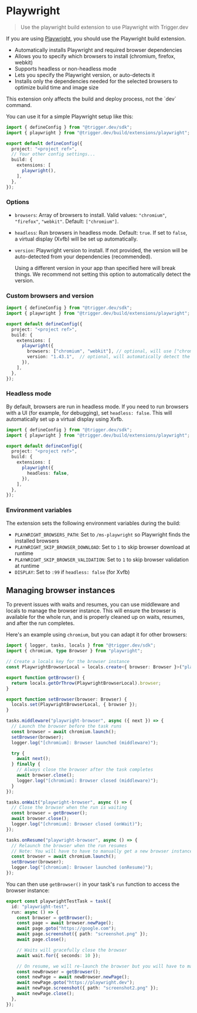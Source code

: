 # Playwright

> Use the playwright build extension to use Playwright with Trigger.dev

If you are using [Playwright](https://playwright.dev/), you should use the Playwright build extension.

* Automatically installs Playwright and required browser dependencies
* Allows you to specify which browsers to install (chromium, firefox, webkit)
* Supports headless or non-headless mode
* Lets you specify the Playwright version, or auto-detects it
* Installs only the dependencies needed for the selected browsers to optimize build time and image size

<Note>
  This extension only affects the build and deploy process, not the `dev` command.
</Note>

You can use it for a simple Playwright setup like this:

```ts
import { defineConfig } from "@trigger.dev/sdk";
import { playwright } from "@trigger.dev/build/extensions/playwright";

export default defineConfig({
  project: "<project ref>",
  // Your other config settings...
  build: {
    extensions: [
      playwright(),
    ],
  },
});
```

### Options

* `browsers`: Array of browsers to install. Valid values: `"chromium"`, `"firefox"`, `"webkit"`. Default: `["chromium"]`.
* `headless`: Run browsers in headless mode. Default: `true`. If set to `false`, a virtual display (Xvfb) will be set up automatically.
* `version`: Playwright version to install. If not provided, the version will be auto-detected from your dependencies (recommended).

  <Warning>
    Using a different version in your app than specified here will break things. We recommend not setting this option to automatically detect the version.
  </Warning>

### Custom browsers and version

```ts
import { defineConfig } from "@trigger.dev/sdk";
import { playwright } from "@trigger.dev/build/extensions/playwright";

export default defineConfig({
  project: "<project ref>",
  build: {
    extensions: [
      playwright({
        browsers: ["chromium", "webkit"], // optional, will use ["chromium"] if not provided
        version: "1.43.1",  // optional, will automatically detect the version if not provided
      }),
    ],
  },
});
```

### Headless mode

By default, browsers are run in headless mode. If you need to run browsers with a UI (for example, for debugging), set `headless: false`. This will automatically set up a virtual display using Xvfb.

```ts
import { defineConfig } from "@trigger.dev/sdk";
import { playwright } from "@trigger.dev/build/extensions/playwright";

export default defineConfig({
  project: "<project ref>",
  build: {
    extensions: [
      playwright({
        headless: false,
      }),
    ],
  },
});
```

### Environment variables

The extension sets the following environment variables during the build:

* `PLAYWRIGHT_BROWSERS_PATH`: Set to `/ms-playwright` so Playwright finds the installed browsers
* `PLAYWRIGHT_SKIP_BROWSER_DOWNLOAD`: Set to `1` to skip browser download at runtime
* `PLAYWRIGHT_SKIP_BROWSER_VALIDATION`: Set to `1` to skip browser validation at runtime
* `DISPLAY`: Set to `:99` if `headless: false` (for Xvfb)

## Managing browser instances

To prevent issues with waits and resumes, you can use middleware and locals to manage the browser instance. This will ensure the browser is available for the whole run, and is properly cleaned up on waits, resumes, and after the run completes.

Here's an example using `chromium`, but you can adapt it for other browsers:

```ts
import { logger, tasks, locals } from "@trigger.dev/sdk";
import { chromium, type Browser } from "playwright";

// Create a locals key for the browser instance
const PlaywrightBrowserLocal = locals.create<{ browser: Browser }>("playwright-browser");

export function getBrowser() {
  return locals.getOrThrow(PlaywrightBrowserLocal).browser;
}

export function setBrowser(browser: Browser) {
  locals.set(PlaywrightBrowserLocal, { browser });
}

tasks.middleware("playwright-browser", async ({ next }) => {
  // Launch the browser before the task runs
  const browser = await chromium.launch();
  setBrowser(browser);
  logger.log("[chromium]: Browser launched (middleware)");

  try {
    await next();
  } finally {
    // Always close the browser after the task completes
    await browser.close();
    logger.log("[chromium]: Browser closed (middleware)");
  }
});

tasks.onWait("playwright-browser", async () => {
  // Close the browser when the run is waiting
  const browser = getBrowser();
  await browser.close();
  logger.log("[chromium]: Browser closed (onWait)");
});

tasks.onResume("playwright-browser", async () => {
  // Relaunch the browser when the run resumes
  // Note: You will have to have to manually get a new browser instance in the run function
  const browser = await chromium.launch();
  setBrowser(browser);
  logger.log("[chromium]: Browser launched (onResume)");
});
```

You can then use `getBrowser()` in your task's `run` function to access the browser instance:

```ts
export const playwrightTestTask = task({
  id: "playwright-test",
  run: async () => {
    const browser = getBrowser();
    const page = await browser.newPage();
    await page.goto("https://google.com");
    await page.screenshot({ path: "screenshot.png" });
    await page.close();

    // Waits will gracefully close the browser
    await wait.for({ seconds: 10 });

    // On resume, we will re-launch the browser but you will have to manually get the new instance
    const newBrowser = getBrowser();
    const newPage = await newBrowser.newPage();
    await newPage.goto("https://playwright.dev");
    await newPage.screenshot({ path: "screenshot2.png" });
    await newPage.close();
  },
});
```
